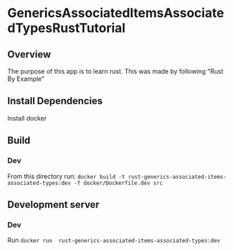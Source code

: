 # GenericsAssociatedItemsAssociatedTypesRustTutorial

## Overview
The purpose of this app is to learn rust. This was made by following "Rust By Example"

## Install Dependencies
Install docker

## Build
### Dev
From this directory run: `docker build -t rust-generics-associated-items-associated-types:dev -f docker/Dockerfile.dev src`

## Development server
### Dev
Run `docker run  rust-generics-associated-items-associated-types:dev`
